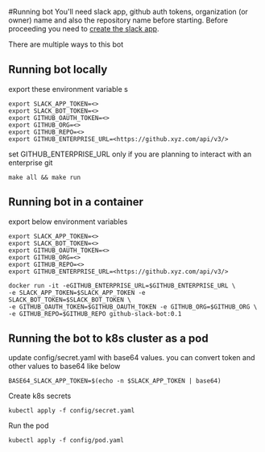 #Running bot
You'll need slack app, github auth tokens, organization (or owner) name and also the repository name before starting.
Before proceeding you need to [create the slack app](docs/preparing-app.md).

There are multiple ways to this bot

## Running bot locally
export these environment variable s
```
export SLACK_APP_TOKEN=<>
export SLACK_BOT_TOKEN=<>
export GITHUB_OAUTH_TOKEN=<>
export GITHUB_ORG=<>
export GITHUB_REPO=<>
export GITHUB_ENTERPRISE_URL=<https://github.xyz.com/api/v3/>
```
set GITHUB_ENTERPRISE_URL only if you are planning to interact with an enterprise git

```
make all && make run
```
## Running bot in a container
export below environment variables
```
export SLACK_APP_TOKEN=<>
export SLACK_BOT_TOKEN=<>
export GITHUB_OAUTH_TOKEN=<>
export GITHUB_ORG=<>
export GITHUB_REPO=<>
export GITHUB_ENTERPRISE_URL=<https://github.xyz.com/api/v3/>
```
```
docker run -it -eGITHUB_ENTERPRISE_URL=$GITHUB_ENTERPRISE_URL \
-e SLACK_APP_TOKEN=$SLACK_APP_TOKEN -e SLACK_BOT_TOKEN=$SLACK_BOT_TOKEN \
-e GITHUB_OAUTH_TOKEN=$GITHUB_OAUTH_TOKEN -e GITHUB_ORG=$GITHUB_ORG \
-e GITHUB_REPO=$GITHUB_REPO github-slack-bot:0.1
```
## Running the bot to k8s cluster as a pod

update config/secret.yaml with base64 values.
you can convert token and other values to base64 like below
```
BASE64_SLACK_APP_TOKEN=$(echo -n $SLACK_APP_TOKEN | base64)
```
Create k8s secrets
```
kubectl apply -f config/secret.yaml
```

Run the pod

```
kubectl apply -f config/pod.yaml
```

